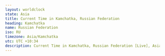 ```yaml
---
layout: worldclock
state: Asia
title: Current Time in Kamchatka, Russian Federation
heading: Kamchatka
name: Russian Federation
iso: RU
timezone: Asia/Kamchatka
utc: UTC +10:34
description: Current Time in Kamchatka, Russian Federation [Live], Asia. Live update now time in Kamchatka, timezone Asia/Kamchatka, UTC +10:34, Country ISO code & Current Local Time.
---
```


